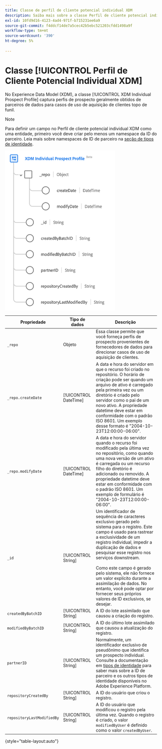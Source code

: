 ```yaml
---
title: Classe de perfil de cliente potencial individual XDM
description: Saiba mais sobre a classe Perfil de cliente potencial individual XDM no Experience Data Model (XDM).
exl-id: 10fd9d16-4123-4ad4-971f-b715231ee6a9
source-git-commit: f4ddcf14de7a5cec42b5ebc521203cfdd1498a9f
workflow-type: tm+mt
source-wordcount: '390'
ht-degree: 5%

---
```


# Classe [!UICONTROL Perfil de Cliente Potencial Individual XDM]

No Experience Data Model (XDM), a classe [!UICONTROL XDM Individual Prospect Profile] captura perfis de prospecto geralmente obtidos de parceiros de dados para casos de uso de aquisição de clientes topo de funil.

>[!NOTE]
>
>Para definir um campo no Perfil de cliente potencial individual XDM como uma entidade, primeiro você deve criar pelo menos um namespace da ID do parceiro. Leia mais sobre namespaces de ID de parceiro na [seção de tipos de identidade](../../identity-service/features/namespaces.md).

![O diagrama de esquema da classe XDM Prospect.](../images/classes/individual-prospect-profile.png)

| Propriedade | Tipo de dados | Descrição |
| --- | --- | --- |
| `_repo` | Objeto | Essa classe permite que você forneça perfis de prospecto provenientes de fornecedores de dados para direcionar casos de uso de aquisição de clientes. |
| `_repo.createDate` | [!UICONTROL DateTime] | A data e hora do servidor em que o recurso foi criado no repositório. O horário de criação pode ser quando um arquivo de ativo é carregado pela primeira vez ou um diretório é criado pelo servidor como o pai de um novo ativo. A propriedade datetime deve estar em conformidade com o padrão ISO 8601. Um exemplo desse formato é &quot;2004-10-23T12:00:00-06:00&quot;. |
| `_repo.modifyDate` | [!UICONTROL DateTime] | A data e hora do servidor quando o recurso foi modificado pela última vez no repositório, como quando uma nova versão de um ativo é carregada ou um recurso filho do diretório é adicionado ou removido. A propriedade datetime deve estar em conformidade com o padrão ISO 8601. Um exemplo de formulário é &quot;2004-10-23T12:00:00-06:00&quot;. |
| `_id` | [!UICONTROL String] | Um identificador de sequência de caracteres exclusivo gerado pelo sistema para o registro. Este campo é usado para rastrear a exclusividade de um registro individual, impedir a duplicação de dados e pesquisar esse registro nos serviços downstream.<br><br>Como este campo é gerado pelo sistema, ele não fornece um valor explícito durante a assimilação de dados. No entanto, você pode optar por fornecer seus próprios valores de ID exclusivos, se desejar. |
| `createdByBatchID` | [!UICONTROL String] | A ID do lote assimilado que causou a criação do registro. |
| `modifiedByBatchID` | [!UICONTROL String] | A ID do último lote assimilado que causou a atualização do registro. |
| `partnerID` | [!UICONTROL String] | Normalmente, um identificador exclusivo de pseudônimo que identifica um prospecto individual. Consulte a documentação em [tipos de identidade](../../identity-service/features/namespaces.md#identity-type) para saber mais sobre a ID de parceiro e os outros tipos de identidade disponíveis no Adobe Experience Platform. |
| `repositoryCreatedBy` | [!UICONTROL String] | A ID do usuário que criou o registro. |
| `repositoryLastModifiedBy` | [!UICONTROL String] | A ID do usuário que modificou o registro pela última vez. Quando o registro é criado, o valor `modifiedByUser` é definido como o valor `createdByUser`. |

{style="table-layout:auto"}
